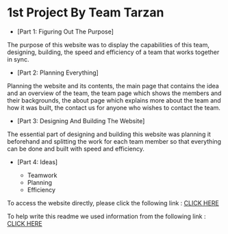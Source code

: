 
# 1st Project By Team Tarzan

* [Part 1: Figuring Out The Purpose]

The purpose of this website was to display the capabilities of this team, designing, building, the speed and efficiency of a team that works together in sync.

* [Part 2: Planning Everything]

Planning the website and its contents, the main page that contains the idea and an overview of the team, the team page which shows the members and their backgrounds, the about page which explains more about the team and how it was built, the contact us for anyone who wishes to contact the team.

* [Part 3: Designing And Building The Website]

The essential part of designing and building this website was planning it beforehand and splitting the work for each team member so that everything can be done and built with speed and efficiency.

* [Part 4: Ideas]

   - Teamwork
   - Planning
   - Efficiency

<!-- PROJECT LINKS -->
   
To access the website directly, please click the following link : [CLICK HERE](https://webahead5.github.io/CSS-Project-TeamTarzan/)

To help write this readme we used information from the following link : [CLICK HERE](https://help.github.com/en/github/writing-on-github/basic-writing-and-formatting-syntax)
